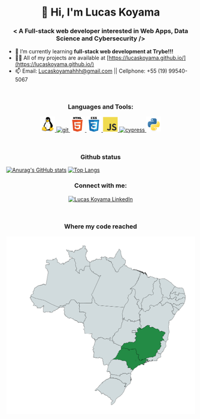 <h1 align="center">👋 Hi, I'm Lucas Koyama</h1>
<h3 align="center">&lt A Full-stack web developer interested in Web Apps, Data Science and Cybersecurity /&gt</h3>

- 🌱 I’m currently learning **full-stack web development at Trybe!!!**
- 👨‍💻 All of my projects are available at [https://lucaskoyama.github.io/](https://lucaskoyama.github.io/)
- 📫 Email: Lucaskoyamahhh@gmail.com || Cellphone: +55 (19) 99540-5067

<br>
<h3 align="center">Languages and Tools:</h3>
<p align="center">
  <!--LINUX-->
  <a href="https://www.linux.org/" target="_blank" rel="noreferrer">
    <img src="https://raw.githubusercontent.com/devicons/devicon/master/icons/linux/linux-original.svg" alt="linux" width="40" height="40"/>
  </a>
  
  <!--GIT-->
  <a href="https://git-scm.com/" target="_blank" rel="noreferrer"> 
    <img src="https://www.vectorlogo.zone/logos/git-scm/git-scm-icon.svg" alt="git" width="40" height="40"/>
  </a>
  
  <!--HTML-->
  <a href="https://www.w3.org/html/" target="_blank" rel="noreferrer">
    <img src="https://raw.githubusercontent.com/devicons/devicon/master/icons/html5/html5-original-wordmark.svg" alt="html5" width="40" height="40"/>
  </a>

  <!--CSS-->
  <a href="https://www.w3schools.com/css/" target="_blank" rel="noreferrer"> 
    <img src="https://raw.githubusercontent.com/devicons/devicon/master/icons/css3/css3-original-wordmark.svg" alt="css3" width="40" height="40"/> 
  </a>
  
   <!--JAVASCRIPT-->
  <a href="https://developer.mozilla.org/en-US/docs/Web/JavaScript" target="_blank" rel="noreferrer">
    <img src="https://raw.githubusercontent.com/devicons/devicon/master/icons/javascript/javascript-original.svg" alt="javascript" width="40" height="40"/>
  </a>
  
  <!--CYPRESS-->
  <a href="https://www.cypress.io" target="_blank" rel="noreferrer">
    <img src="https://raw.githubusercontent.com/simple-icons/simple-icons/6e46ec1fc23b60c8fd0d2f2ff46db82e16dbd75f/icons/cypress.svg" alt="cypress" width="40" height="40"/>
  </a>
  
   <!--PYTHON-->
  <a href="https://www.python.org" target="_blank" rel="noreferrer">
    <img src="https://raw.githubusercontent.com/devicons/devicon/master/icons/python/python-original.svg" alt="python" width="40" height="40"/>
  </a>
 </p>
 
<br>
<h3 align="center">Github status</h3>

[![Anurag's GitHub stats](https://github-readme-stats.vercel.app/api?username=lucasKoyama&theme=transparent&hide_border=true&text_color=ADBAC7)](https://github.com/lucasKoyama/)
[![Top Langs](https://github-readme-stats.vercel.app/api/top-langs/?username=lucasKoyama&theme=transparent&hide_border=true&text_color=ADBAC7&card_width=360px)](https://github.com/lucasKoyama/)

<h3 align="center">Connect with me:</h3>
<p align="center">
  <a href="https://linkedin.com/in/lucas-koyama" target="blank">
    <img align="center" src="https://raw.githubusercontent.com/rahuldkjain/github-profile-readme-generator/master/src/images/icons/Social/linked-in-alt.svg" alt="Lucas Koyama LinkedIn" height="30" width="40" />
  </a>
</p>

<br>
<h3 align="center">Where my code reached</h3>
<div align="center">
  <img src="map.png" alt="Places in Brazil that my code reached!">
</div>

<!---
Lucaskoyamah/Lucaskoyamah is a ✨ special ✨ repository because its `README.md` (this file) appears on your GitHub profile.
You can click the Preview link to take a look at your changes.
--->
